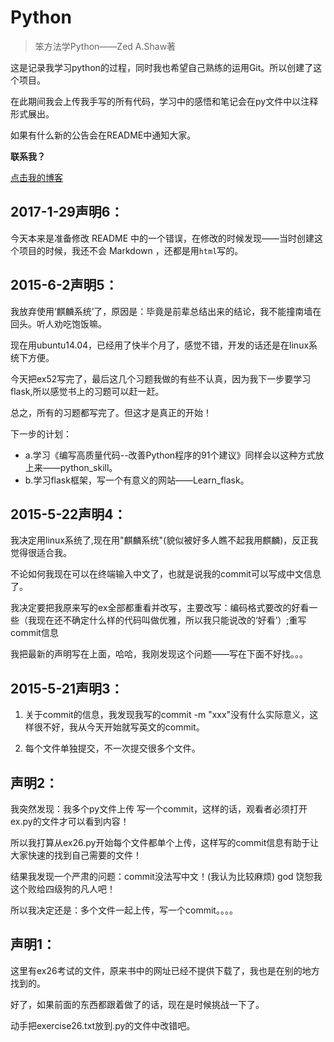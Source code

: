 # Python
> 笨方法学Python——Zed A.Shaw著

这是记录我学习python的过程，同时我也希望自己熟练的运用Git。所以创建了这个项目。

在此期间我会上传我手写的所有代码，学习中的感悟和笔记会在py文件中以注释形式展出。

如果有什么新的公告会在README中通知大家。

**联系我？**

[点击我的博客](http://www.cnblogs.com/xueweihan/)

## 2017-1-29声明6：
今天本来是准备修改 README 中的一个错误，在修改的时候发现——当时创建这个项目的时候，我还不会 Markdown ，还都是用`html`写的。

## 2015-6-2声明5：
我放弃使用‘麒麟系统’了，原因是：毕竟是前辈总结出来的结论，我不能撞南墙在回头。听人劝吃饱饭嘛。

现在用ubuntu14.04，已经用了快半个月了，感觉不错，开发的话还是在linux系统下方便。

今天把ex52写完了，最后这几个习题我做的有些不认真，因为我下一步要学习flask,所以感觉书上的习题可以赶一赶。

总之，所有的习题都写完了。但这才是真正的开始！

下一步的计划：
- a.学习《编写高质量代码--改善Python程序的91个建议》同样会以这种方式放上来——python_skill。
- b.学习flask框架，写一个有意义的网站——Learn_flask。


## 2015-5-22声明4：
我决定用linux系统了,现在用"麒麟系统"(貌似被好多人瞧不起我用麒麟)，反正我觉得很适合我。

不论如何我现在可以在终端输入中文了，也就是说我的commit可以写成中文信息了。


我决定要把我原来写的ex全部都重看并改写，主要改写：编码格式要改的好看一些（我现在还不确定什么样的代码叫做优雅，所以我只能说改的‘好看’）;重写commit信息

我把最新的声明写在上面，哈哈，我刚发现这个问题——写在下面不好找。。。

## 2015-5-21声明3：
1. 关于commit的信息，我发现我写的commit -m "xxx"没有什么实际意义，这样很不好，我从今天开始就写英文的commit。

2. 每个文件单独提交，不一次提交很多个文件。<br>

## 声明2：
我突然发现：我多个py文件上传 写一个commit，这样的话，观看者必须打开ex.py的文件才可以看到内容！

所以我打算从ex26.py开始每个文件都单个上传，这样写的commit信息有助于让大家快速的找到自己需要的文件！

结果我发现一个严肃的问题：commit没法写中文！(我认为比较麻烦) god 饶恕我这个败给四级狗的凡人吧！

所以我决定还是：多个文件一起上传，写一个commit。。。。

## 声明1：
这里有ex26考试的文件，原来书中的网址已经不提供下载了，我也是在别的地方找到的。

好了，如果前面的东西都跟着做了的话，现在是时候挑战一下了。

动手把exercise26.txt放到.py的文件中改错吧。
